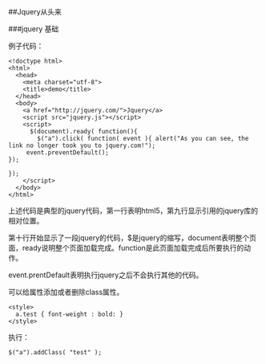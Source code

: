 

##Jquery从头来

###jquery 基础

例子代码：

    <!doctype html>
    <html>
      <head>
        <meta charset="utf-8">
        <title>demo</title>
      </head>
      <body>
        <a href="http://jquery.com/">Jquery</a>
        <script src="jquery.js"></script>
        <script>
          $(document).ready( function(){
            $("a").click( function( event ){ alert("As you can see, the link no longer took you to jquery.com!");
      	 event.preventDefault();
    });

    });
        </script>
      </body>
    </html>

上述代码是典型的jquery代码，第一行表明html5，第九行显示引用的jquery库的相对位置。

第十行开始显示了一段jquery的代码，$是jquery的缩写，document表明整个页面，ready说明整个页面加载完成。function是此页面加载完成后所要执行的动作。

event.prentDefault表明执行jquery之后不会执行其他的代码。

可以给属性添加或者删除class属性。

    <style>
      a.test { font-weight : bold: }
    </style>

执行：

    $("a").addClass( "test" );